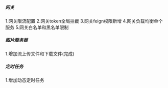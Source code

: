 ##### 网关
1.网关限流配置
2.网关token全局拦截
3.网关feign权限新增
4.网关负载均衡单个服务
5.网关白名单和黑名单限制

##### 图片服务器
1.增加流上传文件和下载文件(完成)

##### 定时任务
1.增加动态定时任务